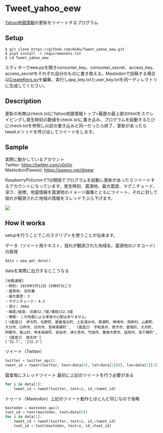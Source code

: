 # Tweet_yahoo_eew
[Yahoo地震情報](https://typhoon.yahoo.co.jp/weather/earthquake/)の更新をツイートするプログラム
## Setup
```
$ git clone https://github.com/0x0u/Tweet_yahoo_eew.git  
$ pip3 install -r requiremenets.txt  
$ cd Tweet_yahoo_eew  
```  

エディターでeew.pyを開きconsumer_key、consumer_secret、access_key、access_secretをそれぞれ自分のものに書き換える。Mastodonで投稿する場合は[CreateKeys.py](https://github.com/0x0u/Tweet_yahoo_eew/blob/master/CreateKeys.py)を編集、実行しapp_key.txtとuser_key.txtを同一ディレクトリに生成してください。

## Description
更新の有無はcheck.txtにYahoo地震情報トップ>履歴の最上部のhtmlをスクレイピングし発生時刻の数値をcheck.txtに書き込み、プログラムを起動するたびにcheck.txtを参照し以前の書き込みと同一だったら終了、更新があったらtweetメソッドを呼び出してツイートをします。 

## Sample
実際に動かしているアカウント  
Twitter: https://twitter.com/v0x0o  
Mastodon(Pawoo): https://pawoo.net/@eew

RaspberryPiのcronで1分間隔でプログラムを起動し更新があったらツイートするアカウントになっています。発生時刻、震源地、最大震度、マグニチュード、深さ、座標、地震情報を震源地のイメージ画像とともにツイート、それに対して揺れが観測された地域の情報をスレッドでぶら下げます。  

<img src="https://user-images.githubusercontent.com/34241526/59153916-3c724400-8aa1-11e9-904b-9939ea452cd3.png">

## How it works
setupを行うことでこのスクリプトを使うことが出来ます。

データ（ツイート用テキスト、揺れが観測された地域名、震源地のジオコード）の取得　　

```Python
data = eew.get_data()
```
dataを実際に出力するとこうなる
```
[地震速報]
・時刻: 2019年5月12日 15時07分ごろ
・震源地: 日向灘
・最大震度: 3
・マグニチュード: 4.3
・深さ: 30km
・緯度/経度: 北緯32.7度/東経132.3度
・情報: この地震による津波の心配はありません。
['《震度1》 伊方町、松野町、愛媛鬼北町、土佐清水市、黒潮町、神埼市、西原村、山都町、大分市、臼杵市、日向市、宮崎美郷町', '《震度2》 宇和島市、西予市、愛南町、大月町、阿蘇市、産山村、熊本高森町、佐伯市、津久見市、竹田市、豊後大野市、延岡市、高千穂町', '《震度3》 宿毛市']
['32.7', '132.3']
```
ツイート（Twitter）
```Python
twitter = twitter_api()
tweet_id = tweet(twitter, text=data[0], lat=data[2][0], lon=data[2][1])
```
震度毎にスレッドツイート
最初に上記のツイートを行う必要がある

```Python
for i in data[1]:
    tweet_id = tweet(twitter, text=i, id_=tweet_id)
```

トゥート（Mastodon）上記のツイート動作とほとんど同じなので省略
```python
mastodon = mastodon_api()
toot_id = toot(mastodon, text=data[0])
for i in data[1]:
    tweet_id = tweet(twitter, text=i, id_=tweet_id)
    toot_id = toot(mastodon, text=i, id_=toot_id)
```


